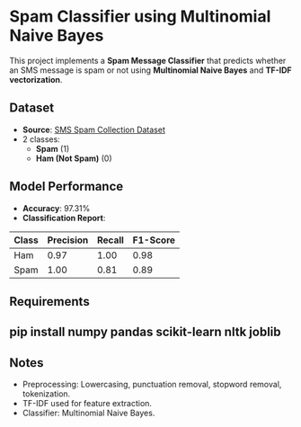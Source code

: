 # Spam Classifier using Multinomial Naive Bayes

This project implements a **Spam Message Classifier** that predicts whether an SMS message is spam or not using **Multinomial Naive Bayes** and **TF-IDF vectorization**.

## Dataset
- **Source**: [SMS Spam Collection Dataset](https://raw.githubusercontent.com/justmarkham/pycon-2016-tutorial/master/data/sms.tsv)
- 2 classes:  
  - **Spam** (1)  
  - **Ham (Not Spam)** (0)


## Model Performance

- **Accuracy**: 97.31%
- **Classification Report**:

| Class | Precision | Recall | F1-Score |
|-------|-----------|--------|----------|
| Ham   | 0.97      | 1.00   | 0.98     |
| Spam  | 1.00      | 0.81   | 0.89     |

## Requirements
## pip install numpy pandas scikit-learn nltk joblib

## Notes
- Preprocessing: Lowercasing, punctuation removal, stopword removal, tokenization.
- TF-IDF used for feature extraction.
- Classifier: Multinomial Naive Bayes.
